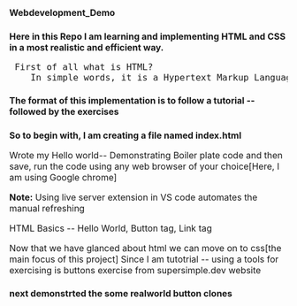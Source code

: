 <head>
    <style>
        *{
            font-size: 1rem;
        }
    </style>
</head>

# Webdevelopment_Demo 

# Here in this Repo I am learning and implementing HTML and CSS in a most realistic and efficient way.

<p> <pre> First of all what is HTML? 
    In simple words, it is a Hypertext Markup Language which is use to dictate or instruct the web browser for static or dynamic web pages 
</pre> </p>

# The format of this implementation is to follow a tutorial -- followed by the exercises

# So to begin with, I am creating a file named index.html
Wrote my Hello world-- Demonstrating Boiler plate code and then save, run the code using any web browser of your choice[Here, I am using Google chrome] 

<strong>Note:</strong> Using live server extension in VS code automates the manual refreshing

HTML Basics -- Hello World, Button tag, Link tag


Now that we have glanced about html we can move on to css[the main focus of this project]
Since I am tutotrial -- using a tools for exercising is buttons exercise from supersimple.dev website 


# next demonstrted the some realworld button clones